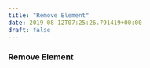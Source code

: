```yaml
---
title: "Remove Element"
date: 2019-08-12T07:25:26.791419+00:00
draft: false
---
```


### Remove Element
